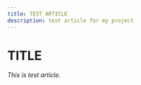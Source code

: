 ```yaml
---
title: TEST ARTICLE
description: test article for my project
---
```


# TITLE

*This is test article.*
